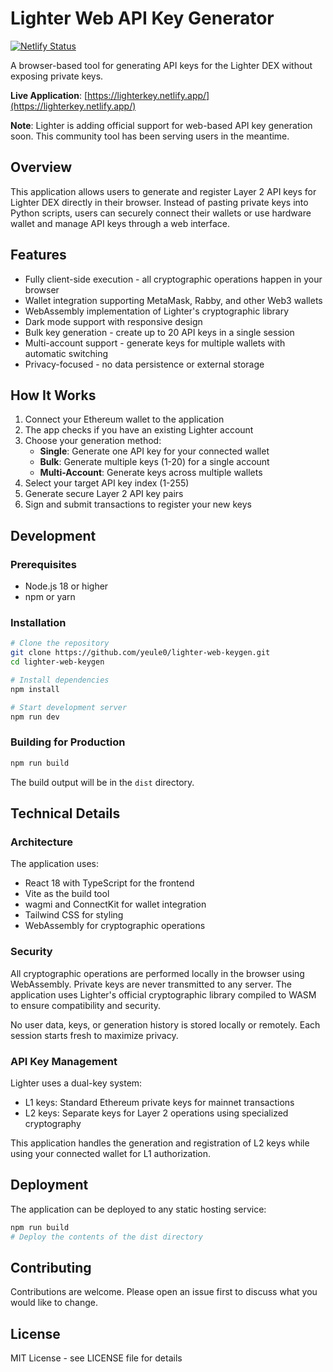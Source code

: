# Lighter Web API Key Generator

[![Netlify Status](https://api.netlify.com/api/v1/badges/c1bdc65e-8f2d-4ba6-82f0-d2f4039fd2d7/deploy-status)](https://app.netlify.com/sites/lighterkey/deploys)

A browser-based tool for generating API keys for the Lighter DEX without exposing private keys.

**Live Application**: [https://lighterkey.netlify.app/](https://lighterkey.netlify.app/)

**Note**: Lighter is adding official support for web-based API key generation soon. This community tool has been serving users in the meantime.

## Overview

This application allows users to generate and register Layer 2 API keys for Lighter DEX directly in their browser. Instead of pasting private keys into Python scripts, users can securely connect their wallets or use hardware wallet and manage API keys through a web interface.

## Features

- Fully client-side execution - all cryptographic operations happen in your browser
- Wallet integration supporting MetaMask, Rabby, and other Web3 wallets  
- WebAssembly implementation of Lighter's cryptographic library
- Dark mode support with responsive design
- Bulk key generation - create up to 20 API keys in a single session
- Multi-account support - generate keys for multiple wallets with automatic switching
- Privacy-focused - no data persistence or external storage

## How It Works

1. Connect your Ethereum wallet to the application
2. The app checks if you have an existing Lighter account
3. Choose your generation method:
   - **Single**: Generate one API key for your connected wallet
   - **Bulk**: Generate multiple keys (1-20) for a single account
   - **Multi-Account**: Generate keys across multiple wallets
4. Select your target API key index (1-255)
5. Generate secure Layer 2 API key pairs
6. Sign and submit transactions to register your new keys

## Development

### Prerequisites

- Node.js 18 or higher
- npm or yarn

### Installation

```bash
# Clone the repository
git clone https://github.com/yeule0/lighter-web-keygen.git
cd lighter-web-keygen

# Install dependencies
npm install

# Start development server
npm run dev
```

### Building for Production

```bash
npm run build
```

The build output will be in the `dist` directory.

## Technical Details

### Architecture

The application uses:
- React 18 with TypeScript for the frontend
- Vite as the build tool
- wagmi and ConnectKit for wallet integration
- Tailwind CSS for styling
- WebAssembly for cryptographic operations

### Security

All cryptographic operations are performed locally in the browser using WebAssembly. Private keys are never transmitted to any server. The application uses Lighter's official cryptographic library compiled to WASM to ensure compatibility and security.

No user data, keys, or generation history is stored locally or remotely. Each session starts fresh to maximize privacy.

### API Key Management

Lighter uses a dual-key system:
- L1 keys: Standard Ethereum private keys for mainnet transactions
- L2 keys: Separate keys for Layer 2 operations using specialized cryptography

This application handles the generation and registration of L2 keys while using your connected wallet for L1 authorization.

## Deployment

The application can be deployed to any static hosting service:

```bash
npm run build
# Deploy the contents of the dist directory
```

## Contributing

Contributions are welcome. Please open an issue first to discuss what you would like to change.

## License

MIT License - see LICENSE file for details
